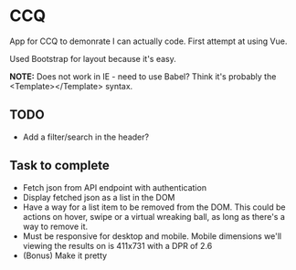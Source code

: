# CCQ
App for CCQ to demonrate I can actually code. First attempt at using Vue.

Used Bootstrap for layout because it's easy.

**NOTE:** Does not work in IE - need to use Babel? Think it's probably the \<Template\>\</Template\> syntax.

TODO
---
* Add a filter/search in the header?

Task to complete
---

- Fetch json from API endpoint with authentication
- Display fetched json as a list in the DOM
- Have a way for a list item to be removed from the DOM. This could be actions on hover, swipe or a virtual wreaking ball, as long as there's a way to remove it.
- Must be responsive for desktop and mobile. Mobile dimensions we'll viewing the results on is 411x731 with a DPR of 2.6
- (Bonus) Make it pretty
 